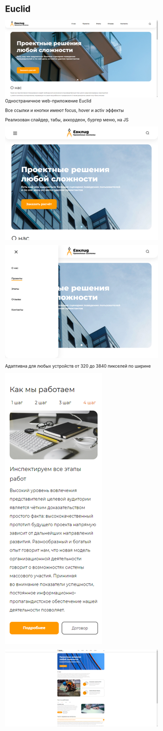 # Euclid
![Scren](https://github.com/Lifanov1996/Euclid/blob/main/img/euclid-1.png)
Одностраничное web-приложение Euclid

Все ссылки и кнопки имеют focus, hover и activ эффекты

Реализован слайдер, табы, аккордеон, бургер меню, на JS

![Scren](https://github.com/Lifanov1996/Euclid/blob/main/img/euclid-2.png)

![Scren](https://github.com/Lifanov1996/Euclid/blob/main/img/euclid-3.png)

Адаптивна для любых устройств от 320 до 3840 пикселей по ширине

![Scren](https://github.com/Lifanov1996/Euclid/blob/main/img/euclid-4.png)

![Scren](https://github.com/Lifanov1996/Euclid/blob/main/img/euclid-5.png)

